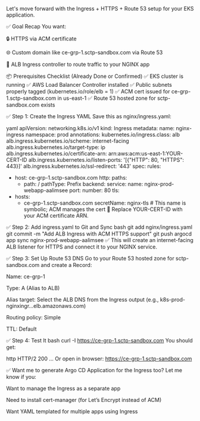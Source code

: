 Let's move forward with the Ingress + HTTPS + Route 53 setup for your EKS application.

✅ Goal Recap
You want:

🔒 HTTPS via ACM certificate

🌐 Custom domain like ce-grp-1.sctp-sandbox.com via Route 53

🌉 ALB Ingress controller to route traffic to your NGINX app

📦 Prerequisites Checklist (Already Done or Confirmed)
✅ EKS cluster is running
✅ AWS Load Balancer Controller installed
✅ Public subnets properly tagged (kubernetes.io/role/elb = 1)
✅ ACM cert issued for ce-grp-1.sctp-sandbox.com in us-east-1
✅ Route 53 hosted zone for sctp-sandbox.com exists

✅ Step 1: Create the Ingress YAML
Save this as nginx/ingress.yaml:

yaml
apiVersion: networking.k8s.io/v1
kind: Ingress
metadata:
  name: nginx-ingress
  namespace: prod
  annotations:
    kubernetes.io/ingress.class: alb
    alb.ingress.kubernetes.io/scheme: internet-facing
    alb.ingress.kubernetes.io/target-type: ip
    alb.ingress.kubernetes.io/certificate-arn: arn:aws:acm:us-east-1:YOUR-CERT-ID
    alb.ingress.kubernetes.io/listen-ports: '[{"HTTP": 80, "HTTPS": 443}]'
    alb.ingress.kubernetes.io/ssl-redirect: '443'
spec:
  rules:
  - host: ce-grp-1.sctp-sandbox.com
    http:
      paths:
      - path: /
        pathType: Prefix
        backend:
          service:
            name: nginx-prod-webapp-aalimsee
            port:
              number: 80
  tls:
  - hosts:
    - ce-grp-1.sctp-sandbox.com
    secretName: nginx-tls  # This name is symbolic; ACM manages the cert
🔁 Replace YOUR-CERT-ID with your ACM certificate ARN.

✅ Step 2: Add ingress.yaml to Git and Sync
bash
git add nginx/ingress.yaml
git commit -m "Add ALB Ingress with ACM HTTPS support"
git push
argocd app sync nginx-prod-webapp-aalimsee
✅ This will create an internet-facing ALB listener for HTTPS and connect it to your NGINX service.

✅ Step 3: Set Up Route 53 DNS
Go to your Route 53 hosted zone for sctp-sandbox.com and create a Record:

Name: ce-grp-1

Type: A (Alias to ALB)

Alias target: Select the ALB DNS from the Ingress output (e.g., k8s-prod-nginxingr...elb.amazonaws.com)

Routing policy: Simple

TTL: Default

✅ Step 4: Test It
bash
curl -I https://ce-grp-1.sctp-sandbox.com
You should get:

http
HTTP/2 200
...
Or open in browser:
https://ce-grp-1.sctp-sandbox.com

✅ Want me to generate Argo CD Application for the Ingress too?
Let me know if you:

Want to manage the Ingress as a separate app

Need to install cert-manager (for Let’s Encrypt instead of ACM)

Want YAML templated for multiple apps using Ingress

